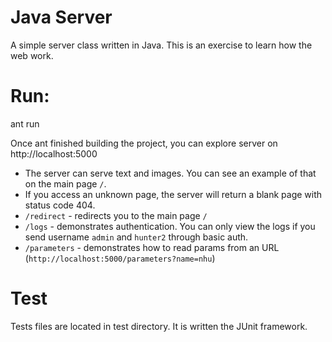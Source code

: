 Java Server
===========

A simple server class written in Java. This is an exercise to learn how the web work. 

# Run: 
  ant run
  
  Once ant finished building the project, you can explore server on http://localhost:5000

  - The server can serve text and images. You can see an example of that on the main page `/`. 
  - If you access an unknown page, the server will return a blank page with status code 404.
  - `/redirect` - redirects you to the main page `/`
  - `/logs` - demonstrates authentication. You can only view the logs if you send username `admin` and `hunter2` through basic auth.
  - `/parameters` - demonstrates how to read params from an URL (`http://localhost:5000/parameters?name=nhu`)


# Test
Tests files are located in test directory. It is written the JUnit framework.
    
